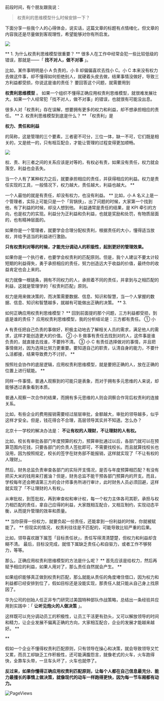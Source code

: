前段时间，有个朋友跟我说：

> 权责利的思维模型什么时候安排一下？

下面分享一些我个人的心得体会，说实话，这篇文章的标题有点情绪化，但文章的内容我还是尽量做到客观理性，希望能够对你有所启发。

![](https://mmbiz.qpic.cn/mmbiz_png/giaycic3UNwo11Z3ZuznWNiaDaTVvrtXc5nLbnFUN1fSibvSOSq2vosnHiaQHgsVVSy4mLvibAiaK6Lzb5Wl0AtvH3zdA/640?wx_fmt=png) 

** 1\. 为什么权责利思维模型很重要？  ** 很多人在工作中经常会犯一些比较低级的错误，那就是——「 **找不对人，做不对事** 」。

比如，某件事明明是小 A 负责的，小 B 却偏偏喜欢去找小 C。小 C 本来没有权力去做这件事，却不懂得如何拒绝别人，就硬着头皮去做，结果事情没做好，导致三方利益都受损，你说这是谁的责任？  要回答这个问题，就需要用到

**权责利思维模型** 。  如果一个组织不懂得正确应用权责利思维模型，就很难发展壮大。如果一个人经常犯「找不对人，做不对事」的错误，也就很有可能没出息。

很多人对「权责利」存在误解，想要拥有更多的权力和利益，却不想承担相应的责任。  ** 2\. 权责利思维模型到底是什么？  ** 「权责利」是

**权力、责任和利益**

的简称，这是管理的三个要素，三者密不可分，三位一体，缺一不可，它们既是相关的，又是统一的，只有相互配合，才能让管理的过程变得更加顺畅。

![](https://mmbiz.qpic.cn/mmbiz_png/giaycic3UNwo11Z3ZuznWNiaDaTVvrtXc5nZFbicOgVCniamRAmnSrRNHMQ1Zy8pVS0iarQYoC4jeL0hTSrsAiaicBgm5w/640?wx_fmt=png) 

权、责、利三者之间的关系应该是对等的，有权必有责，如果没有责任，权力就会落空，利益也会丢失。

当一个人有了某种权力之后，就要承担相应的责任，并获得相应的利益。权力是责任实现的工具，一般情况下，权力越大，责任越大，利益也越大。  **

一个人最怕的就是有责任，却没有权力，也没有利益。  ** 比如，小 A 名义上是一个管理者，实际上可能只是一个「背锅侠」，出了问题的时候，大家第一个找到他，有了利益的时候，却没人想到他。  利益通常是责任的结果，是 KPI 牵引的方向，也是权力的实现。利益分为正利益和负利益，也就是奖励和处罚，有物质层面的，也有精神层面的。

如果你是一个管理者，就要学会合理分配权责利，根据责任的大小，懂得适当放权，并给予适当的利益进行激励。

**只有权责利对等的时候，才能充分调动人的积极性，起到更好的管理效果。**

如果你是一个执行者，也要学会权责利的匹配原则。但是，我个人建议不要太计较短期的利益得失，勇于承担相应的责任，努力创造远大于收益的价值，最终你的收益肯定也会上来的。

权力就像一根链条，拥有不同权力的人，承担着不同的责任，并拿到与之相匹配的利益，这就是管理学的「权责利匹配」原则。

权力是用来做决策的，而决策需要数据、信息、知识和智慧，当一个人掌握的数据、信息、知识和智慧越多，就越有可能做出正确的决策。  ** 3\.

如何正确应用权责利思维模型？  ** 回到前面提的那个问题，三方利益都受损，到底是谁的责任？  应用权责利思维模型，我的分析结论是：三方都有责任。  ① 小

A 有责任把自己负责的事做好，积极主动地去了解相关人员的需求，满足他人的需求，这样才能创造更大的价值。  ② 小 B 做事有责任去找到对的人，这件事是谁负责的，就直接去找谁，不要拎不清。  ③ 小 C 有责任选择做对的事情，并且把事情做对，因为选择比努力更重要。要知道自己的职责，认清自身的能力，不要什么活都接，结果导致费力不讨好。  **

按照社会协作的底层逻辑，应用权责利思维模型，就是要把正确的人，放在正确的位置上进行赋能。  **

同样一件事情，普通人观察到的可能只是表象，而对于拥有多元思维的人来说，却能够透过表象看到本质。

普通人观察一次合作的结果，而拥有多元思维的人则会洞察合作背后权责利的连接关系。

比如，有些企业的费用报销需要经过层层审批，金额越大，审批的领导越多，似乎这样才安全。但是，钱花得合不合理，高层领导其实并不知道。怎么办？

北京十一学校的解决办法是： **不让有权的人理财，不让理财的人有权。**

比如，校长有审批各部门年度预算的权力，预算审批通过以后，各部门就可以在预算范围内花钱，只要各部门的负责人签批即可，不需要找校长。而且就算找校长也没用，因为按照规定，校长的签字在财务部不能报销，这样就实现了「不让有权的人理财」。

然后，财务总监负责审查各部门的实际开支情况，是否与年度预算相匹配？有没有把买大米的钱用来打酱油？但是，财务总监不能干预各部门预算内的开支。而且，学校每年还会聘请第三方的会计师事务所进行审计，此时财务人员必须回避，这样就实现了「不让理财的人有权」。

从审批权，到签批权，再到审查权和审计权，每一个权力主体各司其职，承担与权力相匹配的责任，拿自己应得的利益，大家既相互配合，又相互制约，实现动态平衡，从而提升管理的效率和质量。

** 当你获得一份权力，就要负起一份责任，还能拿到一份利益的时候，你就被赋能了。  ** 但现实的情况，  权责利往往是不匹配的，可能导致比较严重的后果。  

比如，领导喜欢跟下属签「目标责任状」，责任写得清清楚楚，但权力和利益却含糊不清。  最后，目标没完成，就怪下属缺乏责任心和自驱力，或者工作不够努力，等等。

那么，正确应用权责利思维模型的方法是什么呢？  ** 首先应该是给权力，然后再赋予相应的利益，如果人用对了，那么责任自然就会产生。  **

如果组织能够真正做到权责利匹配，那么就能从责任的角度堵住借口，因为权力和利益都已经安排到位了，假如目标还是没能实现，那责任人就只能从自己身上找原因了。

华为公司的创始人任正非专门研究过美国特种部队作战策略，总结出一条经验并应用到实践中：「 **让听见炮火的人做决策** 」。

这样既可以充分调动员工的积极性，让员工干活更有劲头，又可以解放领导的时间和精力，让企业发展不偏离正确的方向，大家相互配合，企业的发展才能越来越好。  **

**

假如一个企业不懂得权责利匹配原则，只有领导在操心和决策，就会导致领导又忙又累，而员工却缺乏工作积极性，还可能满腹怨言，就像老式的火车，火车跑得快，全靠车头带，一旦车头坏了，火车也就停了。

**反过来，如果你懂得正确应用权责利匹配原则，让每个人都在自己信息最充分、能力最擅长的事情上做决策，就像现代的动车一样跑得更快，因为每一节车厢都有动力。** 

![PageViews](https://visitor-badge.laobi.icu/badge?page_id=sjhfx.linji&left_text=PageViews&right_color=%2300589F)